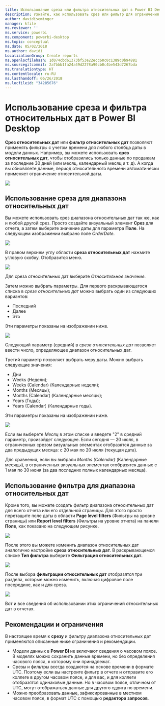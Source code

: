 ```yaml
---
title: Использование среза или фильтра относительных дат в Power BI Desktop
description: Узнайте, как использовать срез или фильтр для ограничения диапазона относительных дат в Power BI Desktop
author: davidiseminger
manager: kfile
ms.reviewer: ''
ms.service: powerbi
ms.component: powerbi-desktop
ms.topic: conceptual
ms.date: 05/02/2018
ms.author: davidi
LocalizationGroup: Create reports
ms.openlocfilehash: 1d074cbd61373bf53e22ecc60c0c1389c0b94881
ms.sourcegitcommit: 2a7bbb1fa24a49d2278a90cb0c4be543d7267bda
ms.translationtype: HT
ms.contentlocale: ru-RU
ms.lasthandoff: 06/26/2018
ms.locfileid: "34285676"
---
```

# <a name="use-a-relative-date-slicer-and-filter-in-power-bi-desktop"></a>Использование среза и фильтра относительных дат в Power BI Desktop
**Срез относительных дат** или **фильтр относительных дат** позволяют применять фильтры с учетом времени для любого столбца даты в модели данных. Например, вы можете использовать **срез относительных дат**, чтобы отобразились только данные по продажам за последние 30 дней (или месяц, календарный месяц и т. д). А когда вы обновляете данные, период относительного времени автоматически применяет ограничение относительной даты.

![](media/desktop-slicer-filter-date-range/relative-date-range-slicer-filter_01.png)

## <a name="using-the-relative-date-range-slicer"></a>Использование среза для диапазона относительных дат
Вы можете использовать срез диапазона относительных дат так же, как и любой другой срез. Просто создайте визуальный элемент **Срез** для отчета, а затем выберите значение даты для параметра **Поле**. На следующем изображении выбрано поле *OrderDate*.

![](media/desktop-slicer-filter-date-range/relative-date-range-slicer-filter_02.png)

В правом верхнем углу области **среза относительных дат** нажмите угловую скобку. Отобразится меню.

![](media/desktop-slicer-filter-date-range/relative-date-range-slicer-filter_03.png)

Для среза относительных дат выберите *Относительное значение*.

Затем можно выбрать параметры. Для первого раскрывающегося списка в *срезе относительных дат* можно выбрать один из следующих вариантов:

* Последний
* Далее
* Это

Эти параметры показаны на изображении ниже.

![](media/desktop-slicer-filter-date-range/relative-date-range-slicer-filter_04.png)

Следующий параметр (средний) в *срезе относительных дат* позволяет ввести число, определяющее диапазон относительных дат.

Третий параметр позволяет выбрать меру даты. Можно выбрать следующие значения:

* Дни
* Weeks (Недели);
* Weeks (Calendar) (Календарные недели);
* Months (Месяцы);
* Months (Calendar) (Календарные месяцы);
* Years (Годы);
* Years (Calendar) (Календарные годы).

Эти параметры показаны на изображении ниже.

![](media/desktop-slicer-filter-date-range/relative-date-range-slicer-filter_05.png)

Если вы выберете *Месяц* в этом списке и введете "2" в средний параметр, произойдет следующее. Если сегодня — 20 июля, в ограниченных срезом визуальных элементах отобразятся данные за два предыдущих месяца: с 20 мая по 20 июля (текущая дата).

Для сравнения, если вы выбрали *Months (Calendar)* (Календарные месяцы), в ограниченных визуальных элементах отобразятся данные с 1 мая по 30 июня (за два последних полных календарных месяца).

## <a name="using-the-relative-date-range-filter"></a>Использование фильтра для диапазона относительных дат
Кроме того, вы можете создать фильтр диапазона относительных дат для всего отчета или его отдельной страницы. Для этого просто перетащите поле даты в области **Page level filters** (Фильтры на уровне страницы) или **Report level filters** (Фильтры на уровне отчета) на панели **Поле**, как показано на следующем рисунке.

![](media/desktop-slicer-filter-date-range/relative-date-range-slicer-filter_06.png)

После этого вы можете изменить диапазон относительных дат аналогично настройке **среза относительных дат**. В раскрывающемся списке **Тип фильтра** выберите **Фильтрация относительных дат**.

![](media/desktop-slicer-filter-date-range/relative-date-range-slicer-filter_07.png)

После выбора **фильтрации относительных дат** отобразятся три раздела, которые можно изменить, включая цифровое поле посередине, как и для среза.

![](media/desktop-slicer-filter-date-range/relative-date-range-slicer-filter_08.png)

Вот и все сведения об использовании этих ограничений относительных дат в отчетах.

## <a name="limitations-and-considerations"></a>Рекомендации и ограничения
В настоящее время к **срезу** и фильтру диапазона относительных дат применяются описанные ниже ограничения и рекомендации.

* Модели данных в **Power BI** не включают сведения о часовом поясе. В моделях можно сохранить данные времени, но без определения часового пояса, к которому они принадлежат.
* Срезы и фильтры всегда создаются на основе времени в формате UTC. Поэтому если вы настроите фильтр в отчете и отправите его коллеге в другом часовом поясе, и для вас, и для коллеги отобразятся одинаковые данные. Но в часовом поясе, отличном от UTC, могут отображаться данные для другого сдвига по времени.
* Можно преобразовать данные, зафиксированные в местном часовом поясе, в формат UTC с помощью **редактора запросов**.

